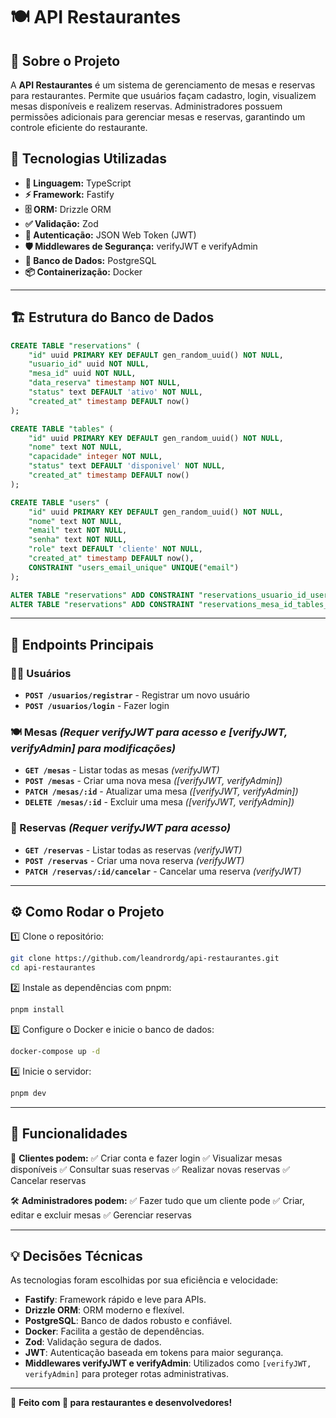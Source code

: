 # 🍽️ API Restaurantes

## 📝 Sobre o Projeto
A **API Restaurantes** é um sistema de gerenciamento de mesas e reservas para restaurantes. Permite que usuários façam cadastro, login, visualizem mesas disponíveis e realizem reservas. Administradores possuem permissões adicionais para gerenciar mesas e reservas, garantindo um controle eficiente do restaurante.

## 🚀 Tecnologias Utilizadas
- **🦕 Linguagem:** TypeScript
- **⚡ Framework:** Fastify
- **🗄️ ORM:** Drizzle ORM
- **✅ Validação:** Zod
- **🔐 Autenticação:** JSON Web Token (JWT)
- **🛡️ Middlewares de Segurança:** verifyJWT e verifyAdmin
- **🐘 Banco de Dados:** PostgreSQL
- **📦 Containerização:** Docker

---

## 🏗️ Estrutura do Banco de Dados

```sql
CREATE TABLE "reservations" (
	"id" uuid PRIMARY KEY DEFAULT gen_random_uuid() NOT NULL,
	"usuario_id" uuid NOT NULL,
	"mesa_id" uuid NOT NULL,
	"data_reserva" timestamp NOT NULL,
	"status" text DEFAULT 'ativo' NOT NULL,
	"created_at" timestamp DEFAULT now()
);

CREATE TABLE "tables" (
	"id" uuid PRIMARY KEY DEFAULT gen_random_uuid() NOT NULL,
	"nome" text NOT NULL,
	"capacidade" integer NOT NULL,
	"status" text DEFAULT 'disponivel' NOT NULL,
	"created_at" timestamp DEFAULT now()
);

CREATE TABLE "users" (
	"id" uuid PRIMARY KEY DEFAULT gen_random_uuid() NOT NULL,
	"nome" text NOT NULL,
	"email" text NOT NULL,
	"senha" text NOT NULL,
	"role" text DEFAULT 'cliente' NOT NULL,
	"created_at" timestamp DEFAULT now(),
	CONSTRAINT "users_email_unique" UNIQUE("email")
);

ALTER TABLE "reservations" ADD CONSTRAINT "reservations_usuario_id_users_id_fk" FOREIGN KEY ("usuario_id") REFERENCES "users"("id");
ALTER TABLE "reservations" ADD CONSTRAINT "reservations_mesa_id_tables_id_fk" FOREIGN KEY ("mesa_id") REFERENCES "tables"("id");
```

---

## 🔗 Endpoints Principais

### 🧑‍💼 Usuários
- **`POST /usuarios/registrar`** - Registrar um novo usuário
- **`POST /usuarios/login`** - Fazer login

### 🍽️ Mesas *(Requer verifyJWT para acesso e [verifyJWT, verifyAdmin] para modificações)*
- **`GET /mesas`** - Listar todas as mesas *(verifyJWT)*
- **`POST /mesas`** - Criar uma nova mesa *([verifyJWT, verifyAdmin])*
- **`PATCH /mesas/:id`** - Atualizar uma mesa *([verifyJWT, verifyAdmin])*
- **`DELETE /mesas/:id`** - Excluir uma mesa *([verifyJWT, verifyAdmin])*

### 📆 Reservas *(Requer verifyJWT para acesso)*
- **`GET /reservas`** - Listar todas as reservas *(verifyJWT)*
- **`POST /reservas`** - Criar uma nova reserva *(verifyJWT)*
- **`PATCH /reservas/:id/cancelar`** - Cancelar uma reserva *(verifyJWT)*

---

## ⚙️ Como Rodar o Projeto

1️⃣ Clone o repositório:
```sh
git clone https://github.com/leandrordg/api-restaurantes.git
cd api-restaurantes
```

2️⃣ Instale as dependências com pnpm:
```sh
pnpm install
```

3️⃣ Configure o Docker e inicie o banco de dados:
```sh
docker-compose up -d
```

4️⃣ Inicie o servidor:
```sh
pnpm dev
```

---

## 🎯 Funcionalidades

👥 **Clientes podem:**
✅ Criar conta e fazer login
✅ Visualizar mesas disponíveis
✅ Consultar suas reservas
✅ Realizar novas reservas
✅ Cancelar reservas

🛠️ **Administradores podem:**
✅ Fazer tudo que um cliente pode
✅ Criar, editar e excluir mesas
✅ Gerenciar reservas

---

## 💡 Decisões Técnicas
As tecnologias foram escolhidas por sua eficiência e velocidade:
- **Fastify**: Framework rápido e leve para APIs.
- **Drizzle ORM**: ORM moderno e flexível.
- **PostgreSQL**: Banco de dados robusto e confiável.
- **Docker**: Facilita a gestão de dependências.
- **Zod**: Validação segura de dados.
- **JWT**: Autenticação baseada em tokens para maior segurança.
- **Middlewares verifyJWT e verifyAdmin**: Utilizados como `[verifyJWT, verifyAdmin]` para proteger rotas administrativas.

---

🚀 **Feito com 💙 para restaurantes e desenvolvedores!**

